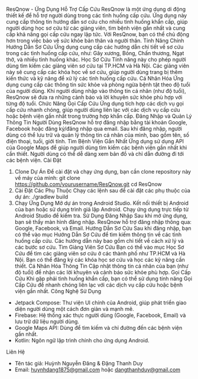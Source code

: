 ResQnow - Ứng Dụng Hỗ Trợ Cấp Cứu
ResQnow là một ứng dụng di động thiết kế để hỗ trợ người dùng trong các tình huống cấp cứu. Ứng dụng này cung cấp thông tin hướng dẫn sơ cứu cho nhiều tình huống khẩn cấp, giúp người dùng học sơ cứu từ các giảng viên, tìm bệnh viện gần nhất và cung cấp khả năng gọi cấp cứu ngay lập tức. Với ResQnow, bạn có thể chủ động hơn trong việc bảo vệ sức khỏe bản thân và người thân.
Tính Năng Chính
Hướng Dẫn Sơ Cứu
Ứng dụng cung cấp các hướng dẫn chi tiết về sơ cứu trong các tình huống cấp cứu, như: Gãy xương, Bỏng, Chấn thương, Ngạt thở, và nhiều tình huống khác.
Học Sơ Cứu
Tính năng này cho phép người dùng tìm kiếm các giảng viên sơ cứu tại TP.HCM và Hà Nội. Các giảng viên này sẽ cung cấp các khóa học về sơ cứu, giúp người dùng trang bị thêm kiến thức và kỹ năng để xử lý các tình huống cấp cứu.
Cá Nhân Hóa
Ứng dụng cung cấp các thông tin sức khỏe và phòng ngừa bệnh tật theo độ tuổi của người dùng. Khi người dùng nhập vào thông tin cá nhân (như độ tuổi), ResQnow sẽ đưa ra những cảnh báo và lời khuyên sức khỏe phù hợp với từng độ tuổi.
Chức Năng Gọi Cấp Cứu
Ứng dụng tích hợp các dịch vụ gọi cấp cứu nhanh chóng, giúp người dùng liên lạc với các dịch vụ cấp cứu hoặc bệnh viện gần nhất trong trường hợp khẩn cấp.
Đăng Nhập và Quản Lý Thông Tin Người Dùng
ResQnow hỗ trợ đăng nhập bằng tài khoản Google, Facebook hoặc đăng ký/đăng nhập qua email. Sau khi đăng nhập, người dùng có thể lưu trữ và quản lý thông tin cá nhân của mình, bao gồm tên, số điện thoại, tuổi, giới tính.
Tìm Bệnh Viện Gần Nhất
Ứng dụng sử dụng API của Google Maps để giúp người dùng tìm kiếm các bệnh viện gần nhất khi cần thiết. Người dùng có thể dễ dàng xem bản đồ và chỉ dẫn đường đi tới các bệnh viện.
Cài Đặt
1. Clone Dự Án
Để cài đặt và chạy ứng dụng, bạn cần clone repository này về máy của mình:
git clone https://github.com/yourusername/ResQnow.git
cd ResQnow
2. Cài Đặt Các Phụ Thuộc
Chạy các lệnh sau để cài đặt các phụ thuộc của dự án:
./gradlew build
3. Chạy Ứng Dụng
Mở dự án trong Android Studio. Kết nối thiết bị Android của bạn hoặc sử dụng trình giả lập Android. Chạy ứng dụng trực tiếp từ Android Studio để kiểm tra.
Sử Dụng
Đăng Nhập
Sau khi mở ứng dụng, bạn sẽ thấy màn hình đăng nhập. ResQnow hỗ trợ đăng nhập thông qua: Google, Facebook, và Email.
Hướng Dẫn Sơ Cứu
Sau khi đăng nhập, bạn có thể vào mục Hướng Dẫn Sơ Cứu để tìm kiếm thông tin về các tình huống cấp cứu. Các hướng dẫn này bao gồm chi tiết về cách xử lý và các bước sơ cứu.
Tìm Giảng Viên Sơ Cứu
Bạn có thể vào mục Học Sơ Cứu để tìm các giảng viên sơ cứu ở các thành phố như TP.HCM và Hà Nội. Bạn có thể đăng ký các khóa học sơ cứu và học các kỹ năng cần thiết.
Cá Nhân Hóa Thông Tin
Cập nhật thông tin cá nhân của bạn (như độ tuổi) để nhận các lời khuyên và cảnh báo sức khỏe phù hợp.
Gọi Cấp Cứu
Khi gặp phải tình huống khẩn cấp, bạn có thể sử dụng tính năng Gọi Cấp Cứu để nhanh chóng liên lạc với các dịch vụ cấp cứu hoặc bệnh viện gần nhất.
Công Nghệ Sử Dụng

- Jetpack Compose: Thư viện UI chính của Android, giúp phát triển giao diện người dùng một cách đơn giản và mạnh mẽ.
- Firebase: Hệ thống xác thực người dùng (Google, Facebook, Email) và lưu trữ dữ liệu người dùng.
- Google Maps API: Dùng để tìm kiếm và chỉ đường đến các bệnh viện gần nhất.
- Kotlin: Ngôn ngữ lập trình chính cho ứng dụng Android.


Liên Hệ

- Tên tác giả: Huỳnh Nguyễn Đăng & Đặng Thanh Duy
- Email: huynhdang1875@gmail.com hoặc dangthanhduy@gmail.com


